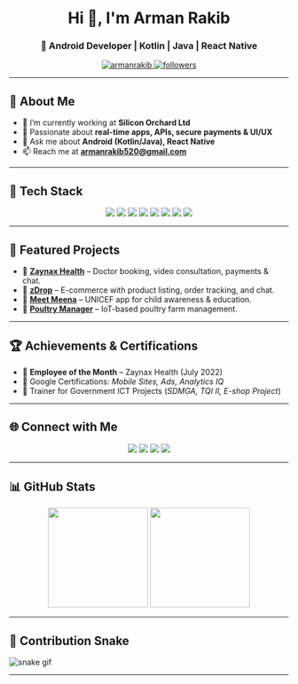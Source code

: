 <h1 align="center">Hi 👋, I'm Arman Rakib</h1>
<h3 align="center">🚀 Android Developer | Kotlin | Java | React Native</h3>

<p align="center">
  <a href="https://github.com/ArmanRakib520">
    <img src="https://komarev.com/ghpvc/?username=ArmanRakib520&label=Profile%20views&color=0e75b6&style=flat" alt="armanrakib" />
  </a>
  <a href="https://github.com/ArmanRakib520?tab=followers">
    <img src="https://img.shields.io/github/followers/ArmanRakib520?label=Followers&style=social" alt="followers"/>
  </a>
</p>

---

## 💫 About Me  
- 🔭 I’m currently working at **Silicon Orchard Ltd**  
- 🌱 Passionate about **real-time apps, APIs, secure payments & UI/UX**  
- 💬 Ask me about **Android (Kotlin/Java), React Native**  
- 📫 Reach me at **armanrakib520@gmail.com**  

---

## 🔧 Tech Stack  

<p align="center">
  <img src="https://img.shields.io/badge/Java-007396?style=for-the-badge&logo=java&logoColor=white" />
  <img src="https://img.shields.io/badge/Kotlin-0095D5?style=for-the-badge&logo=kotlin&logoColor=white" />
  <img src="https://img.shields.io/badge/Android-3DDC84?style=for-the-badge&logo=android&logoColor=white" />
  <img src="https://img.shields.io/badge/React_Native-20232A?style=for-the-badge&logo=react&logoColor=61DAFB" />
  <img src="https://img.shields.io/badge/Firebase-FFCA28?style=for-the-badge&logo=firebase&logoColor=black" />
  <img src="https://img.shields.io/badge/MySQL-4479A1?style=for-the-badge&logo=mysql&logoColor=white" />
  <img src="https://img.shields.io/badge/GitHub-181717?style=for-the-badge&logo=github&logoColor=white" />
  <img src="https://img.shields.io/badge/Bitbucket-0052CC?style=for-the-badge&logo=bitbucket&logoColor=white" />
</p>

---

## 📱 Featured Projects  

- 🔹 [**Zaynax Health**](https://play.google.com/store/apps/details?id=zaynaxhealth.com) – Doctor booking, video consultation, payments & chat.  
- 🔹 [**zDrop**](https://play.google.com/store/apps/details?id=com.zdrop.bd) – E-commerce with product listing, order tracking, and chat.  
- 🔹 [**Meet Meena**](https://play.google.com/store/apps/details?id=org.unicef.meenagame) – UNICEF app for child awareness & education.  
- 🔹 [**Poultry Manager**](https://play.google.com/store/apps/details?id=com.manufarms.poultrymanagerapp&hl=en) – IoT-based poultry farm management.  

---

## 🏆 Achievements & Certifications  
- 🥇 **Employee of the Month** – Zaynax Health (July 2022)  
- 📜 Google Certifications: *Mobile Sites, Ads, Analytics IQ*  
- 🎤 Trainer for Government ICT Projects (*SDMGA, TQI II, E-shop Project*)  

---

## 🌐 Connect with Me  

<p align="center">
  <a href="mailto:armanrakib520@gmail.com"><img src="https://img.shields.io/badge/Email-D14836?style=for-the-badge&logo=gmail&logoColor=white"/></a>
  <a href="https://www.linkedin.com/in/arman-rakib-045ba1167/"><img src="https://img.shields.io/badge/LinkedIn-0077B5?style=for-the-badge&logo=linkedin&logoColor=white"/></a>
  <a href="https://github.com/ArmanRakib520"><img src="https://img.shields.io/badge/GitHub-100000?style=for-the-badge&logo=github&logoColor=white"/></a>
  <a href="https://bold.pro/my/arman-rakib/678r"><img src="https://img.shields.io/badge/Portfolio-000?style=for-the-badge&logo=google-chrome&logoColor=white"/></a>
</p>

---

## 📊 GitHub Stats  

<p align="center">
  <img src="https://github-readme-stats.vercel.app/api?username=ArmanRakib520&show_icons=true&theme=tokyonight" height="180em"/>
  <img src="https://github-readme-stats.vercel.app/api/top-langs/?username=ArmanRakib520&layout=compact&theme=tokyonight" height="180em"/>
</p>

---

## 🐍 Contribution Snake  
![snake gif](https://github.com/ArmanRakib520/ArmanRakib520/blob/output/github-contribution-grid-snake.svg)

---
